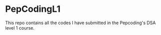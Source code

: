 # PepCodingL1
This repo contains all the codes I have submitted in the Pepcoding's DSA level 1 course.
